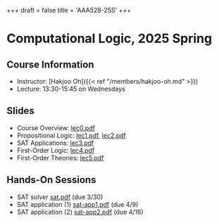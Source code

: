 +++
draft = false
title = 'AAA528-25S'
+++

# Computational Logic, 2025 Spring

## Course Information

- Instructor: [Hakjoo Oh]({{< ref "/members/hakjoo-oh.md" >}})
- Lecture: 13:30-15:45 on Wednesdays

## Slides

- Course Overview: [lec0.pdf](./slides/lec0.pdf)
- Propositional Logic: [lec1.pdf](./slides/lec1.pdf), [lec2.pdf](./slides/lec2.pdf)
- SAT Applications: [lec3.pdf](./slides/lec3.pdf)
- First-Order Logic: [lec4.pdf](./slides/lec4.pdf)
- First-Order Theories: [lec5.pdf](./slides/lec5.pdf)

## Hands-On Sessions

- SAT solver [sat.pdf](./handson/sat.pdf) (due 3/30)
- SAT application (1) [sat-app1.pdf](./handson/sat-app1.pdf) (due 4/9)
- SAT application (2) [sat-app2.pdf](./handson/sat-app2.pdf) (due 4/16)